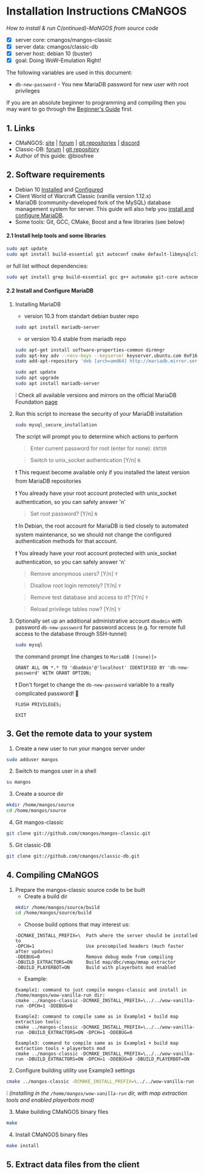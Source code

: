 # Installation Instructions CMaNGOS
*How to install & run C(ontinued)-MaNGOS from source code*
- [x] server core: cmangos/mangos-classic
- [x] server data: cmangos/classic-db
- [x] server host: debian 10 (buster)
- [x] goal: Doing WoW-Emulation Right!

The following variables are used in this document:
- `db-new-password` - You new MariaDB password for new user with root privileges

If you are an absolute beginner to programming and compiling then you may want to go through the [Beginner's Guide](https://github.com/cmangos/issues/wiki/Beginners-Guide-Home) first.

## 1. Links
- CMaNGOS: [site](https://cmangos.net) | [forum](https://forum.cmangos.net) | [git repositories](https://github.com/cmangos) | [discord](https://discord.gg/Dgzerzb)
- Classic-DB: [forum](https://github.com/cmangos/classic-db/issues) | [git repository](https://github.com/cmangos/classic-db)
- Author of this guide: @biosfree

## 2. Software requirements
- Debian 10 [Installed](https://github.com/biosfree/cmangos-help) and [Configured](https://github.com/biosfree/cmangos-help)
- Client World of Warcraft Classic (vanilla version 1.12.x)
- MariaDB (community-developed fork of the MySQL) database management system for server. This guide will also help you [install and configure MariaDB](#install_mariadb).
- Some tools: Git, GCC, CMake, Boost and a few libraries (see below)

#### 2.1 Install help tools and some libraries
```bash
sudo apt update
sudo apt install build-essential git autoconf cmake default-libmysqlclient-dev libtool libssl-dev zlibc libbz2-dev subversion libboost-all-dev
```
or full list without dependencies:
```bash
sudo apt install grep build-essential gcc g++ automake git-core autoconf make patch cmake default-libmysqlclient-dev libtool libssl-dev binutils zlibc libc6 libbz2-dev subversion libboost-all-dev
```

#### 2.2 Install and Configure MariaDB <a name="install_mariadb"></a>
1. Installing MariaDB
	- version 10.3 from standart debian buster repo
	```bash
	sudo apt install mariadb-server
	```
	- or version 10.4 stable from mariadb repo
	```bash
	sudo apt-get install software-properties-common dirmngr
	sudo apt-key adv --recv-keys --keyserver keyserver.ubuntu.com 0xF1656F24C74CD1D8
	sudo add-apt-repository 'deb [arch=amd64] http://mariadb.mirror.serveriai.lt/repo/10.4/debian buster main'
	```
	```bash
	sudo apt update
	sudo apt upgrade
	sudo apt install mariadb-server
	```
	:grey_exclamation: Check all available versions and mirrors on the official MariaDB Foundation [page](https://downloads.mariadb.org/mariadb/repositories/#distro=Debian&distro_release=buster--buster)

2. Run this script to increase the security of your MariaDB installation
	```bash
	sudo mysql_secure_installation
	```
	The script will prompt you to determine which actions to perform
	
	> Enter current password for root (enter for none): `ENTER`
	
	> Switch to unix_socket authentication [Y/n] `N`
	
	:exclamation: This request become available only if you installed the latest version from MariaDB repositories
	
	:exclamation: You already have your root account protected with unix_socket authentication, so you can safely answer 'n'
	
	> Set root password? [Y/n] `N`
	
	:exclamation: In Debian, the root account for MariaDB is tied closely to automated system maintenance, so we should not change the configured authentication methods for that account.
	
	:exclamation: You already have your root account protected with unix_socket authentication, so you can safely answer 'n'
	
	> Remove anonymous users? [Y/n] `Y`
	
	> Disallow root login remotely? [Y/n] `Y`
	
	> Remove test database and access to it? [Y/n] `Y`
	
	> Reload privilege tables now? [Y/n] `Y`
	
3. Optionally set up an additional administrative account `dbadmin` with password `db-new-password` for password access (e.g. for remote full access to the database through SSH-tunnel)
	```bash
	sudo mysql
	```
	the command prompt line changes to `MariaDB [(none)]>`
	```mysql
	GRANT ALL ON *.* TO 'dbadmin'@'localhost' IDENTIFIED BY 'db-new-password' WITH GRANT OPTION;
	```
	:exclamation: Don't forget to change the `db-new-password` variable to a really complicated password! :speak_no_evil:
	```mysql
	FLUSH PRIVILEGES;
	```
	```mysql
	EXIT
	```

## 3. Get the remote data to your system
1. Create a new user to run your mangos server under
```bash
sudo adduser mangos
```
2. Switch to mangos user in a shell
```bash
su mangos
```
3. Create a source dir
```bash
mkdir /home/mangos/source
cd /home/mangos/source
```
4. Git mangos-classic
```bash
git clone git://github.com/cmangos/mangos-classic.git
```
5. Git classic-DB
```bash
git clone git://github.com/cmangos/classic-db.git
```
## 4. Compiling CMaNGOS
1. Prepare the mangos-classic source code to be built
	- Create a build dir
	```bash
	mkdir /home/mangos/source/build
	cd /home/mangos/source/build
	```
	- Choose build options that may interest us:
	```
	-DCMAKE_INSTALL_PREFIX=\  Path where the server should be installed to
	-DPCH=1                   Use precompiled headers (much faster after updates)
	-DDEBUG=0                 Remove debug mode from compiling
	-DBUILD_EXTRACTORS=ON     Build map/dbc/vmap/mmap extractor
	-DBUILD_PLAYERBOT=ON      Build with playerbots mod enabled
	```
	- Example:
	```
	Example1: command to just compile mangos-classic and install in /home/mangos/wow-vanilla-run dir:
	cmake ../mangos-classic -DCMAKE_INSTALL_PREFIX=\../../wow-vanilla-run -DPCH=1 -DDEBUG=0
	
	Example2: command to compile same as in Example1 + build map extraction tools:
	cmake ../mangos-classic -DCMAKE_INSTALL_PREFIX=\../../wow-vanilla-run -DBUILD_EXTRACTORS=ON -DPCH=1 -DDEBUG=0
	
	Example3: command to compile same as in Example1 + build map extraction tools + playerbots mod
	cmake ../mangos-classic -DCMAKE_INSTALL_PREFIX=\../../wow-vanilla-run -DBUILD_EXTRACTORS=ON -DPCH=1 -DDEBUG=0 -DBUILD_PLAYERBOT=ON
	```
2. Configure building utility use Example3 settings
```bash
cmake ../mangos-classic -DCMAKE_INSTALL_PREFIX=\../../wow-vanilla-run -DBUILD_EXTRACTORS=ON -DPCH=1 -DDEBUG=0 -DBUILD_PLAYERBOT=ON
```
:grey_exclamation: *(installing in the `/home/mangos/wow-vanilla-run` dir, with map extraction tools and enabled playerbots mod)*

3. Make building CMaNGOS binary files
```bash
make
```
4. Install CMaNGOS binary files
```bash
make install
```
## 5. Extract data files from the client
